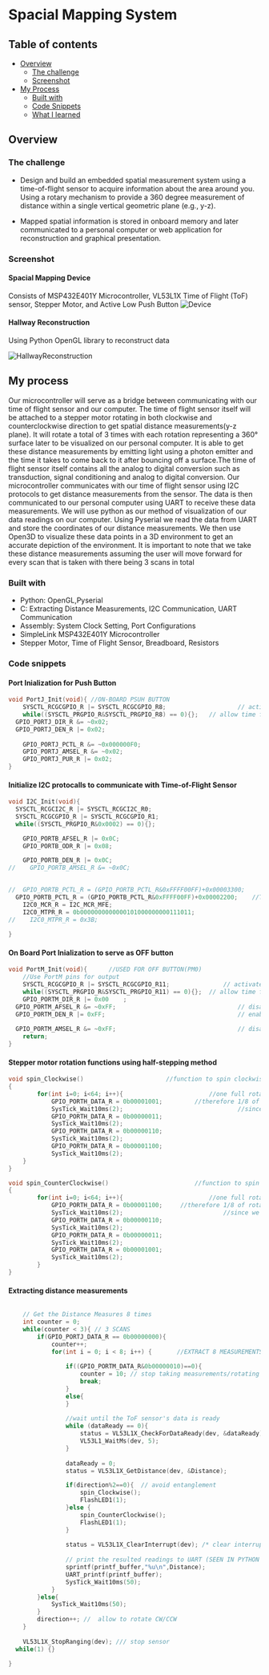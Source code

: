 # Spacial Mapping System

## Table of contents

- [Overview](#overview)
  - [The challenge](#the-challenge)
  - [Screenshot](#screenshot)
- [My Process](#my-Process)
  - [Built with](#built-with)
  - [Code Snippets](#code-Snippets)
  - [What I learned](#what-i-learned)

## Overview

### The challenge
- Design and build an embedded spatial measurement system using a time-of-flight sensor to acquire
information about the area around you. Using a rotary mechanism to provide a 360 degree measurement
of distance within a single vertical geometric plane (e.g., y-z). 

- Mapped spatial information is stored in onboard memory and later communicated to a personal computer or web application for reconstruction and graphical presentation.

### Screenshot

#### Spacial Mapping Device
Consists of MSP432E401Y Microcontroller,  VL53L1X Time of Flight (ToF) sensor, Stepper Motor, and Active Low Push Button
![Device](./images/Device.jpg)

#### Hallway Reconstruction
Using Python OpenGL library to reconstruct data

![HallwayReconstruction](./images/HallwayReconstruction.png)

## My process
Our microcontroller will serve as a bridge between communicating with our time of flight sensor
and our computer. The time of flight sensor itself will be attached to a stepper motor
rotating in both clockwise and counterclockwise direction to get spatial distance
measurements(y-z plane). It will rotate a total of 3 times with each rotation representing a 360°
surface later to be visualized on our personal computer. It is able to get these distance
measurements by emitting light using a photon emitter and the time it takes to come back to it
after bouncing off a surface.The time of flight sensor itself contains all the analog to digital
conversion such as transduction, signal conditioning and analog to digital conversion. Our
microcontroller communicates with our time of flight sensor using I2C protocols to get distance
measurements from the sensor. The data is then communicated to our personal computer using
UART to receive these data measurements. We will use python as our method of visualization of
our data readings on our computer. Using Pyserial we read the data from UART and store the
coordinates of our distance measurements. We then use Open3D to visualize these data points in
a 3D environment to get an accurate depiction of the environment. It is important to note that we
take these distance measurements assuming the user will move forward for every scan that is
taken with there being 3 scans in total

### Built with

- Python: OpenGL,Pyserial
- C:  Extracting Distance Measurements, I2C Communication, UART Communication
- Assembly: System Clock Setting, Port Configurations
- SimpleLink MSP432E401Y Microcontroller
- Stepper Motor, Time of Flight Sensor, Breadboard, Resistors

### Code snippets
#### Port Inialization for Push Button
```C
void PortJ_Init(void){ //ON-BOARD PSUH BUTTON
	SYSCTL_RCGCGPIO_R |= SYSCTL_RCGCGPIO_R8;					// activate clock for Port J
	while((SYSCTL_PRGPIO_R&SYSCTL_PRGPIO_R8) == 0){};	// allow time for clock to stabilize
  GPIO_PORTJ_DIR_R &= ~0x02;    										// make PJ1 in 
  GPIO_PORTJ_DEN_R |= 0x02;     										// enable digital I/O on PJ1
	
	GPIO_PORTJ_PCTL_R &= ~0x000000F0;	 								//  configure PJ1 as GPIO 
	GPIO_PORTJ_AMSEL_R &= ~0x02;											//  disable analog functionality on PJ1		
	GPIO_PORTJ_PUR_R |= 0x02;													//	enable weak pull up resistor
}
```

#### Initialize I2C protocalls to communicate with Time-of-Flight Sensor
```C
void I2C_Init(void){
  SYSCTL_RCGCI2C_R |= SYSCTL_RCGCI2C_R0;           													// activate I2C0
  SYSCTL_RCGCGPIO_R |= SYSCTL_RCGCGPIO_R1;          												// activate port B
  while((SYSCTL_PRGPIO_R&0x0002) == 0){};																		// ready?

    GPIO_PORTB_AFSEL_R |= 0x0C;           																	// 3) enable alt funct on PB2,3       0b00001100
    GPIO_PORTB_ODR_R |= 0x08;             																	// 4) enable open drain on PB3 only

    GPIO_PORTB_DEN_R |= 0x0C;             																	// 5) enable digital I/O on PB2,3
//    GPIO_PORTB_AMSEL_R &= ~0x0C;          																// 7) disable analog functionality on PB2,3

                                                                            // 6) configure PB2,3 as I2C
//  GPIO_PORTB_PCTL_R = (GPIO_PORTB_PCTL_R&0xFFFF00FF)+0x00003300;
  GPIO_PORTB_PCTL_R = (GPIO_PORTB_PCTL_R&0xFFFF00FF)+0x00002200;    //TED
    I2C0_MCR_R = I2C_MCR_MFE;                      													// 9) master function enable
    I2C0_MTPR_R = 0b0000000000000101000000000111011;                       	// 8) configure for 100 kbps clock (added 8 clocks of glitch suppression ~50ns)
//    I2C0_MTPR_R = 0x3B;                                        						// 8) configure for 100 kbps clock
        
}

```

#### On Board Port Inialization to serve as OFF button
```C
void PortM_Init(void){      //USED FOR OFF BUTTON(PM0)
	//Use PortM pins for output
	SYSCTL_RCGCGPIO_R |= SYSCTL_RCGCGPIO_R11;				// activate clock for Port M
	while((SYSCTL_PRGPIO_R&SYSCTL_PRGPIO_R11) == 0){};	// allow time for clock to stabilize
	GPIO_PORTM_DIR_R |= 0x00	;        								// making PM0 an input  
  GPIO_PORTM_AFSEL_R &= ~0xFF;     								// disable alt funct on PN0
  GPIO_PORTM_DEN_R |= 0xFF;        								// enable digital I/O on PN0
																									
  GPIO_PORTM_AMSEL_R &= ~0xFF;     								// disable analog functionality on PN0		
	return;
}
```

#### Stepper motor rotation functions using half-stepping method
```C
void spin_Clockwise()						//function to spin clockwise 45 degrees
{
		for(int i=0; i<64; i++){						//one full rotation through full stepping takes 2048 steps
			GPIO_PORTH_DATA_R = 0b00001001;			//therefore 1/8 of rotation is 45 deg is 256 steps
			SysTick_Wait10ms(2);								//since we have 4 steps in the loop, i= 256/4 = 64
			GPIO_PORTH_DATA_R = 0b00000011;
			SysTick_Wait10ms(2);
			GPIO_PORTH_DATA_R = 0b00000110;
			SysTick_Wait10ms(2);
			GPIO_PORTH_DATA_R = 0b00001100;
			SysTick_Wait10ms(2);
	}
}

void spin_CounterClockwise()						//function to spin clockwise 45 degrees
{
		for(int i=0; i<64; i++){						//one full rotation through full stepping takes 2048 steps
			GPIO_PORTH_DATA_R = 0b00001100;		//therefore 1/8 of rotation is 45 deg is 256 steps
			SysTick_Wait10ms(2);							//since we have 4 steps in the loop, i= 256/4 = 64
			GPIO_PORTH_DATA_R = 0b00000110;
			SysTick_Wait10ms(2);
			GPIO_PORTH_DATA_R = 0b00000011;
			SysTick_Wait10ms(2);
			GPIO_PORTH_DATA_R = 0b00001001;
			SysTick_Wait10ms(2);
		}
}
```

#### Extracting distance measurements
```C

	// Get the Distance Measures 8 times
	int counter = 0;
	while(counter < 3){ // 3 SCANS
		if(GPIO_PORTJ_DATA_R == 0b00000000){
			counter++;
			for(int i = 0; i < 8; i++) {       //EXTRACT 8 MEASUREMENTS
				
				if((GPIO_PORTM_DATA_R&0b00000010)==0){
					counter = 10; // stop taking measurements/rotating
					break;
				}
				else{
				}
				
				//wait until the ToF sensor's data is ready
				while (dataReady == 0){
					status = VL53L1X_CheckForDataReady(dev, &dataReady); // check if data has
					VL53L1_WaitMs(dev, 5);
				}
				
				dataReady = 0;
				status = VL53L1X_GetDistance(dev, &Distance);					//VALUE OF R

				if(direction%2==0){  // avoid entanglement
					spin_Clockwise();	
					FlashLED1(1);
				}else {
					spin_CounterClockwise();
					FlashLED1(1);					
				}
						
				status = VL53L1X_ClearInterrupt(dev); /* clear interrupt has to be called to enable next interrupt*/
				
				// print the resulted readings to UART (SEEN IN PYTHON SHELL)
				sprintf(printf_buffer,"%u\n",Distance);
				UART_printf(printf_buffer);
				SysTick_Wait10ms(50);
			}
		}else{
			SysTick_Wait10ms(50);
		}
		direction++; //  allow to rotate CW/CCW
	}
  
	VL53L1X_StopRanging(dev); /// stop sensor
  while(1) {}

}
```



